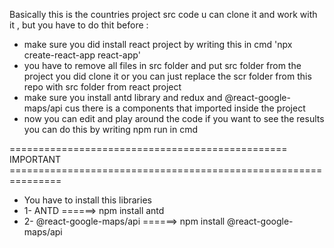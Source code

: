 Basically this is the countries project src code u can clone it and work with it , but you have to do thit before :

-  make sure you did install react project by writing this in cmd 'npx create-react-app react-app' 
-   you have to remove all files in src folder and put src folder from the project you did clone it or you can just replace the scr folder from this repo with src folder from react project
-   make sure you install antd library and redux and @react-google-maps/api cus there is a components that imported inside the project 
-   now you can edit and play around the code if you want to see the results you can do this by writing npm run in cmd


================================================ IMPORTANT ===============================================================
- You have to install this libraries
- 1- ANTD ======> npm install antd
- 2- @react-google-maps/api ======> npm install @react-google-maps/api
